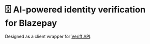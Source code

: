 # 🗄️ AI-powered identity verification for Blazepay

Designed as a client wrapper for [Veriff API](https://devdocs.veriff.com/apidocs/veriff-public-api-guides).
